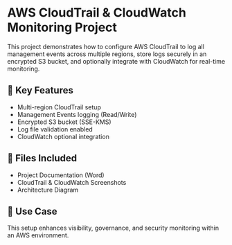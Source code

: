 # AWS CloudTrail & CloudWatch Monitoring Project

This project demonstrates how to configure AWS CloudTrail to log all management events across multiple regions, store logs securely in an encrypted S3 bucket, and optionally integrate with CloudWatch for real-time monitoring.

## 🔐 Key Features
- Multi-region CloudTrail setup
- Management Events logging (Read/Write)
- Encrypted S3 bucket (SSE-KMS)
- Log file validation enabled
- CloudWatch optional integration

## 📁 Files Included
- Project Documentation (Word)
- CloudTrail & CloudWatch Screenshots
- Architecture Diagram

## 📌 Use Case
This setup enhances visibility, governance, and security monitoring within an AWS environment.


